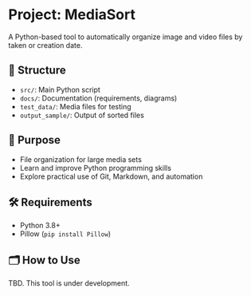 # Project: MediaSort

A Python-based tool to automatically organize image and video files by taken or creation date.

## 📂 Structure

- `src/`: Main Python script
- `docs/`: Documentation (requirements, diagrams)
- `test_data/`: Media files for testing
- `output_sample/`: Output of sorted files

## 📌 Purpose

- File organization for large media sets
- Learn and improve Python programming skills
- Explore practical use of Git, Markdown, and automation

## 🛠 Requirements

- Python 3.8+
- Pillow (`pip install Pillow`)

## 🗂 How to Use

TBD. This tool is under development.
